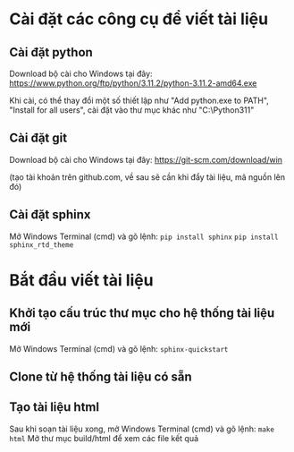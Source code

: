 # Cài đặt các công cụ để viết tài liệu
## Cài đặt python
Download bộ cài cho Windows tại đây: 
https://www.python.org/ftp/python/3.11.2/python-3.11.2-amd64.exe

Khi cài, có thể thay đổi một số thiết lập như "Add python.exe to PATH", "Install for all users", cài đặt vào thư mục khác như "C:\Python311"

## Cài đặt git
Download bộ cài cho Windows tại đây:
https://git-scm.com/download/win

(tạo tài khoản trên github.com, về sau sẽ cần khi đẩy tài liệu, mã nguồn lên đó)

## Cài đặt sphinx

Mở Windows Terminal (cmd) và gõ lệnh:
```pip install sphinx```
```pip install sphinx_rtd_theme```

# Bắt đầu viết tài liệu
## Khởi tạo cấu trúc thư mục cho hệ thống tài liệu mới
Mở Windows Terminal (cmd) và gõ lệnh:
```sphinx-quickstart```
## Clone từ hệ thống tài liệu có sẵn
## Tạo tài liệu html
Sau khi soạn tài liệu xong, mở Windows Terminal (cmd) và gõ lệnh:
```make html```
Mở thư mục build/html để xem các file kết quả
